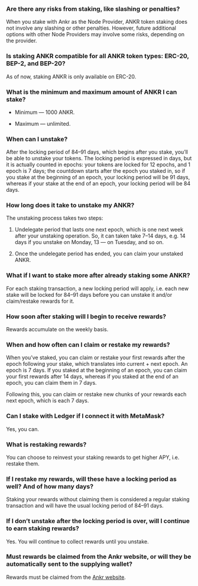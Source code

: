 ### Are there any risks from staking, like slashing or penalties?

When you stake with Ankr as the Node Provider, ANKR token staking does not involve any slashing or other penalties. However, future additional options with other Node Providers may involve some risks, depending on the provider.

### Is staking ANKR compatible for all ANKR token types: ERC-20, BEP-2, and BEP-20?

As of now, staking ANKR is only available on ERC-20.

### What is the minimum and maximum amount of ANKR I can stake?

* Minimum — 1000 ANKR.

* Maximum — unlimited.

### When can I unstake?

After the locking period of 84–91 days, which begins after you stake, you’ll be able to unstake your tokens. The locking period is expressed in days, but it is actually counted in epochs: your tokens are locked for 12 epochs, and 1 epoch is 7 days; the countdown starts after the epoch you staked in, so if you stake at the beginning of an epoch, your locking period will be 91 days, whereas if your stake at the end of an epoch, your locking period will be 84 days.

### How long does it take to unstake my ANKR?

The unstaking process takes two steps:

1. Undelegate period that lasts one next epoch, which is one next week after your unstaking operation. So, it can taken take 7–14 days, e.g. 14 days if you unstake on Monday, 13 — on Tuesday, and so on.

2. Once the undelegate period has ended, you can claim your unstaked ANKR.

### What if I want to stake more after already staking some ANKR?

For each staking transaction, a new locking period will apply, i.e. each new stake will be locked for 84–91 days before you can unstake it and/or claim/restake rewards for it.

### How soon after staking will I begin to receive rewards?

Rewards accumulate on the weekly basis.

### When and how often can I claim or restake my rewards?

When you’ve staked, you can claim or restake your first rewards after the epoch following your stake, which translates into current + next epoch. An epoch is 7 days. If you staked at the beginning of an epoch, you can claim your first rewards after 14 days, whereas if you staked at the end of an epoch, you can claim them in 7 days.  

Following this, you can claim or restake new chunks of your rewards each next epoch, which is each 7 days.

### Can I stake with Ledger if I connect it with MetaMask?

Yes, you can.

### What is restaking rewards?

You can choose to reinvest your staking rewards to get higher APY, i.e. restake them.

### If I restake my rewards, will these have a locking period as well? And of how many days?

Staking your rewards without claiming them is considered a regular staking transaction and will have the usual locking period of 84–91 days.

### If I don’t unstake after the locking period is over, will I continue to earn staking rewards?

Yes. You will continue to collect rewards until you unstake.

### Must rewards be claimed from the Ankr website, or will they be automatically sent to the supplying wallet?

Rewards must be claimed from the [Ankr website](https://www.ankr.com/staking/dashboard/).
